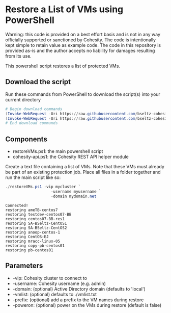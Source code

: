 # Restore a List of VMs using PowerShell

Warning: this code is provided on a best effort basis and is not in any way officially supported or sanctioned by Cohesity. The code is intentionally kept simple to retain value as example code. The code in this repository is provided as-is and the author accepts no liability for damages resulting from its use.

This powershell script restores a list of protected VMs.

## Download the script

Run these commands from PowerShell to download the script(s) into your current directory

```powershell
# Begin download commands
(Invoke-WebRequest -Uri https://raw.githubusercontent.com/bseltz-cohesity/scripts/master/powershell/restoreVMs/restoreVMs.ps1).content | Out-File restoreVMs.ps1; (Get-Content restoreVMs.ps1) | Set-Content restoreVMs.ps1
(Invoke-WebRequest -Uri https://raw.githubusercontent.com/bseltz-cohesity/scripts/master/powershell/restoreVMs/cohesity-api.ps1).content | Out-File cohesity-api.ps1; (Get-Content cohesity-api.ps1) | Set-Content cohesity-api.ps1
# End download commands
```

## Components

* restoreVMs.ps1: the main powershell script
* cohesity-api.ps1: the Cohesity REST API helper module

Create a text file containing a list of VMs. Note that these VMs must already be part of an existing protection job. Place all files in a folder together and run the main script like so:

```powershell
./restoreVMs.ps1 -vip mycluster `
                    -username myusername `
                    -domain mydomain.net
```

```text
Connected!
restoring ameTB-centos7
restoring testdev-centos07-BB
restoring centos07-BB-res1
restoring SA-BSeltz-CentOS1
restoring SA-BSeltz-CentOS2
restoring anoop-centos-1
restoring CentOS-EJ
restoring mracc-linux-05
restoring copy-pb-centos01
restoring pb-centos01
```

## Parameters

* -vip: Cohesity cluster to connect to
* -username: Cohesity username (e.g. admin)
* -domain: (optional) Active Directory domain (defaults to 'local')
* -vmlist: (optional) defaults to ./vmlist.txt
* -prefix: (optional) add a prefix to the VM names during restore
* -poweron: (optional) power on the VMs during restore (default is false)

